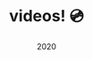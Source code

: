 ---
layout: artblog
type: illustration
title: videos! 💿
subtitle: 2020
index: 1
post_cover: /assets/artstuff/videocover.png
images: 
  - image_path: 
---